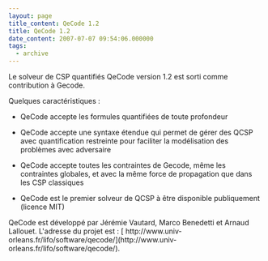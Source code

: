 ```yaml
---
layout: page
title_content: QeCode 1.2
title: QeCode 1.2
date_content: 2007-07-07 09:54:06.000000
tags:
  - archive
---
```

Le solveur de CSP quantifiés QeCode version 1.2 est sorti comme contribution à
Gecode.



Quelques caractéristiques :





  * QeCode accepte les formules quantifiées de toute profondeur


  * QeCode accepte une syntaxe étendue qui permet de gérer des QCSP avec quantification restreinte pour faciliter la modélisation des problèmes avec adversaire 


  * QeCode accepte toutes les contraintes de Gecode, même les contraintes globales, et avec la même force de propagation que dans les CSP classiques 


  * QeCode est le premier solveur de QCSP à être disponible publiquement (licence MIT) 




QeCode est développé par Jérémie Vautard, Marco Benedetti et Arnaud Lallouet.
L'adresse du projet est : [ http://www.univ-
orleans.fr/lifo/software/qecode/](http://www.univ-
orleans.fr/lifo/software/qecode/).

